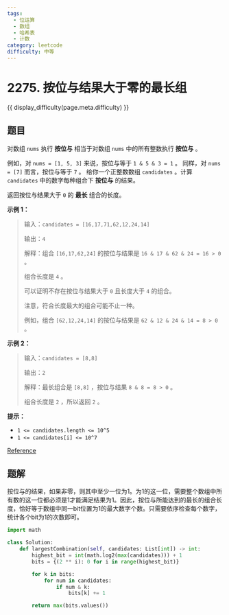 ```yaml
---
tags:
  - 位运算
  - 数组
  - 哈希表
  - 计数
category: leetcode
difficulty: 中等
---
```


# 2275. 按位与结果大于零的最长组

{{ display_difficulty(page.meta.difficulty) }}

## 题目

对数组 `nums` 执行 **按位与** 相当于对数组 `nums` 中的所有整数执行 **按位与** 。

例如，对 `nums = [1, 5, 3]` 来说，按位与等于 `1 & 5 & 3 = 1` 。
同样，对 `nums = [7]` 而言，按位与等于 `7` 。
给你一个正整数数组 `candidates` 。计算 `candidates` 中的数字每种组合下 **按位与** 的结果。

返回按位与结果大于 `0` 的 **最长** 组合的长度。

**示例 1：**

> 输入：`candidates = [16,17,71,62,12,24,14]`
>
> 输出：`4`
>
> 解释：组合 `[16,17,62,24]` 的按位与结果是 `16 & 17 & 62 & 24 = 16 > 0` 。
>
> 组合长度是 `4` 。
>
> 可以证明不存在按位与结果大于 `0` 且长度大于 `4` 的组合。
>
> 注意，符合长度最大的组合可能不止一种。
>
> 例如，组合 `[62,12,24,14]` 的按位与结果是 `62 & 12 & 24 & 14 = 8 > 0` 。

**示例 2：**

> 输入：`candidates = [8,8]`
>
> 输出：`2`
>
> 解释：最长组合是 `[8,8]` ，按位与结果 `8 & 8 = 8 > 0` 。
>
> 组合长度是 `2` ，所以返回 `2` 。

**提示：**

* `1 <= candidates.length <= 10^5`
* `1 <= candidates[i] <= 10^7`

[Reference](https://leetcode.cn/problems/largest-combination-with-bitwise-and-greater-than-zero)

## 题解

按位与的结果，如果非零，则其中至少一位为1。为1的这一位，需要整个数组中所有数的这一位都必须是1才能满足结果为1。因此，按位与所能达到的最长的组合长度，恰好等于数组中同一bit位置为1的最大数字个数。只需要依序检查每个数字，统计各个bit为1的次数即可。

```python
import math

class Solution:
    def largestCombination(self, candidates: List[int]) -> int:
        highest_bit = int(math.log2(max(candidates))) + 1
        bits = {(2 ** i): 0 for i in range(highest_bit)}

        for k in bits:
            for num in candidates:
                if num & k:
                    bits[k] += 1

        return max(bits.values())
```
